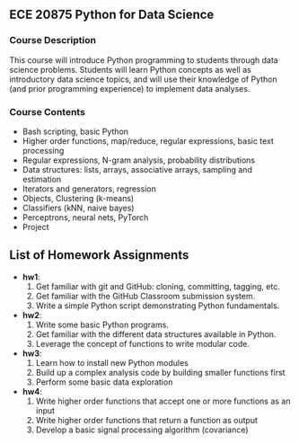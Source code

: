 ## ECE 20875 Python for Data Science
### Course Description
This course will introduce Python programming to students through data science problems. Students will learn Python concepts as well as introductory data science topics, and will use their knowledge of Python (and prior programming experience) to implement data analyses.

### Course Contents
- Bash scripting, basic Python
- Higher order functions, map/reduce, regular expressions, basic text processing
- Regular expressions, N-gram analysis, probability distributions
- Data structures: lists, arrays, associative arrays, sampling and estimation
- Iterators and generators, regression
- Objects, Clustering (k-means)
- Classifiers (kNN, naive bayes)
- Perceptrons, neural nets, PyTorch
- Project

## List of Homework Assignments
- **hw1**:
  1. Get familiar with git and GitHub: cloning, committing, tagging, etc.
  2. Get familiar with the GitHub Classroom submission system.
  3. Write a simple Python script demonstrating Python fundamentals.
- **hw2**:
  1. Write some basic Python programs.
  2. Get familiar with the different data structures available in Python.
  3. Leverage the concept of functions to write modular code.
- **hw3**:
  1. Learn how to install new Python modules
  2. Build up a complex analysis code by building smaller functions first
  3. Perform some basic data exploration
- **hw4**:
  1. Write higher order functions that accept one or more functions as an input
  2. Write higher order functions that return a function as output
  3. Develop a basic signal processing algorithm (covariance)
